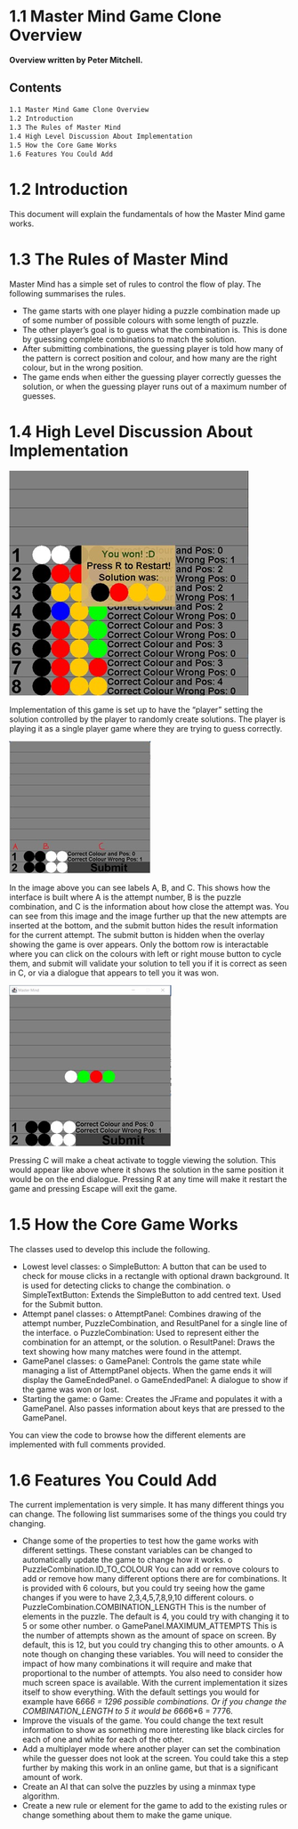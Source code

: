 # 1.1 Master Mind Game Clone Overview

**Overview written by Peter Mitchell.**

## Contents

```
1.1 Master Mind Game Clone Overview
1.2 Introduction
1.3 The Rules of Master Mind 
1.4 High Level Discussion About Implementation
1.5 How the Core Game Works
1.6 Features You Could Add 
```
# 1.2 Introduction

This document will explain the fundamentals of how the Master Mind game works.

# 1.3 The Rules of Master Mind

Master Mind has a simple set of rules to control the flow of play. The following summarises the rules.

- The game starts with one player hiding a puzzle combination made up of some number of
    possible colours with some length of puzzle.
- The other player’s goal is to guess what the combination is. This is done by guessing complete
    combinations to match the solution.
- After submitting combinations, the guessing player is told how many of the pattern is correct
    position and colour, and how many are the right colour, but in the wrong position.
- The game ends when either the guessing player correctly guesses the solution, or when the
    guessing player runs out of a maximum number of guesses.


# 1.4 High Level Discussion About Implementation

<img src="./images/Picture1.jpg">

Implementation of this game is set up to have the “player” setting the solution controlled by the player
to randomly create solutions. The player is playing it as a single player game where they are trying to
guess correctly.

<img src="./images/Picture2.jpg">

In the image above you can see labels A, B, and C. This shows how the interface is built where A is the
attempt number, B is the puzzle combination, and C is the information about how close the attempt
was. You can see from this image and the image further up that the new attempts are inserted at the
bottom, and the submit button hides the result information for the current attempt. The submit
button is hidden when the overlay showing the game is over appears. Only the bottom row is
interactable where you can click on the colours with left or right mouse button to cycle them, and
submit will validate your solution to tell you if it is correct as seen in C, or via a dialogue that appears
to tell you it was won.

<img src="./images/Picture3.jpg">

Pressing C will make a cheat activate to toggle viewing the solution. This would appear like above
where it shows the solution in the same position it would be on the end dialogue. Pressing R at any
time will make it restart the game and pressing Escape will exit the game.

# 1.5 How the Core Game Works

The classes used to develop this include the following.

- Lowest level classes:
    o SimpleButton: A button that can be used to check for mouse clicks in a rectangle with
       optional drawn background. It is used for detecting clicks to change the combination.
    o SimpleTextButton: Extends the SimpleButton to add centred text. Used for the Submit
       button.
- Attempt panel classes:
    o AttemptPanel: Combines drawing of the attempt number, PuzzleCombination, and
       ResultPanel for a single line of the interface.
    o PuzzleCombination: Used to represent either the combination for an attempt, or the
       solution.
    o ResultPanel: Draws the text showing how many matches were found in the attempt.
- GamePanel classes:
    o GamePanel: Controls the game state while managing a list of AttemptPanel objects.
       When the game ends it will display the GameEndedPanel.
    o GameEndedPanel: A dialogue to show if the game was won or lost.
- Starting the game:
    o Game: Creates the JFrame and populates it with a GamePanel. Also passes
       information about keys that are pressed to the GamePanel.

You can view the code to browse how the different elements are implemented with full comments
provided.


# 1.6 Features You Could Add

The current implementation is very simple. It has many different things you can change. The following
list summarises some of the things you could try changing.

- Change some of the properties to test how the game works with different settings. These
    constant variables can be changed to automatically update the game to change how it works.
       o PuzzleCombination.ID_TO_COLOUR
          You can add or remove colours to add or remove how many different options there
          are for combinations. It is provided with 6 colours, but you could try seeing how the
          game changes if you were to have 2,3,4,5,7,8,9,10 different colours.
       o PuzzleCombination.COMBINATION_LENGTH
          This is the number of elements in the puzzle. The default is 4, you could try with
          changing it to 5 or some other number.
       o GamePanel.MAXIMUM_ATTEMPTS
          This is the number of attempts shown as the amount of space on screen. By default,
          this is 12, but you could try changing this to other amounts.
       o A note though on changing these variables. You will need to consider the impact of
          how many combinations it will require and make that proportional to the number of
          attempts. You also need to consider how much screen space is available. With the
          current implementation it sizes itself to show everything.
          With the default settings you would for example have 6*6*6*6 = 1296 possible
          combinations. Or if you change the COMBINATION_LENGTH to 5 it would be
          6*6*6*6*6 = 7776.
- Improve the visuals of the game. You could change the text result information to show as
    something more interesting like black circles for each of one and white for each of the other.
- Add a multiplayer mode where another player can set the combination while the guesser does
    not look at the screen. You could take this a step further by making this work in an online
    game, but that is a significant amount of work.
- Create an AI that can solve the puzzles by using a minmax type algorithm.
- Create a new rule or element for the game to add to the existing rules or change something
    about them to make the game unique.


